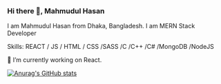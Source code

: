 ### Hi there 👋, Mahmudul Hasan

I am Mahmudul Hasan from Dhaka, Bangladesh. I am MERN Stack Developer

Skills: REACT / JS / HTML / CSS /SASS /C /C++ /C# /MongoDB /NodeJS 

🔭 I’m currently working on React.

[![Anurag's GitHub stats](https://github-readme-stats.vercel.app/api?username=Mahmudul-jpg)](https://github.com/anuraghazra/github-readme-stats)


